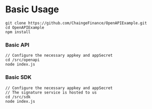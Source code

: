 # Basic Usage

```
git clone https://github.com/ChaingeFinance/OpenAPIExample.git
cd OpenAPIExample
npm install
```

### Basic API

```
// Configure the necessary appkey and appSecret
cd /src/openapi
node index.js
```

### Basic SDK

```
// Configure the necessary appkey and appSecret
// The signature service is hosted to us
cd /src/sdk
node index.js
```
